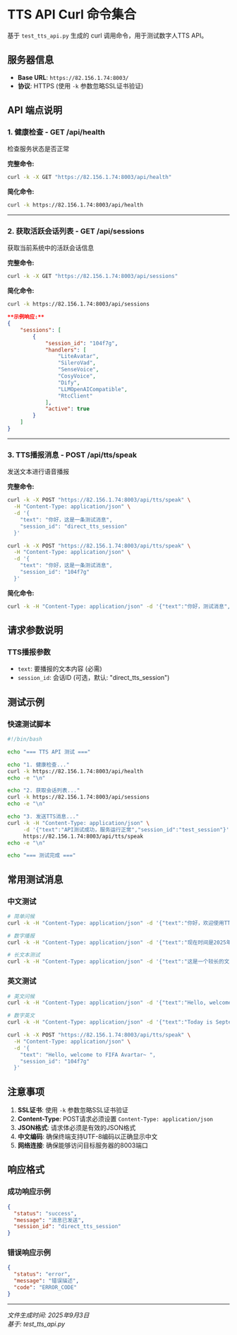 # TTS API Curl 命令集合

基于 `test_tts_api.py` 生成的 curl 调用命令，用于测试数字人TTS API。

## 服务器信息
- **Base URL**: `https://82.156.1.74:8003/`
- **协议**: HTTPS (使用 `-k` 参数忽略SSL证书验证)

## API 端点说明

### 1. 健康检查 - GET /api/health
检查服务状态是否正常

**完整命令:**
```bash
curl -k -X GET "https://82.156.1.74:8003/api/health"
```

**简化命令:**
```bash
curl -k https://82.156.1.74:8003/api/health
```

---

### 2. 获取活跃会话列表 - GET /api/sessions
获取当前系统中的活跃会话信息

**完整命令:**
```bash
curl -k -X GET "https://82.156.1.74:8003/api/sessions"
```

**简化命令:**
```bash
curl -k https://82.156.1.74:8003/api/sessions
```

```json
**示例响应:**
{
    "sessions": [
        {
            "session_id": "104f7g",
            "handlers": [
                "LiteAvatar",
                "SileroVad", 
                "SenseVoice",
                "CosyVoice",
                "Dify",
                "LLMOpenAICompatible",
                "RtcClient"
            ],
            "active": true
        }
    ]
}
```


---

### 3. TTS播报消息 - POST /api/tts/speak
发送文本进行语音播报

**完整命令:**

```bash
curl -k -X POST "https://82.156.1.74:8003/api/tts/speak" \
  -H "Content-Type: application/json" \
  -d '{
    "text": "你好，这是一条测试消息",
    "session_id": "direct_tts_session"
  }'
```

```bash
curl -k -X POST "https://82.156.1.74:8003/api/tts/speak" \
  -H "Content-Type: application/json" \
  -d '{
    "text": "你好，这是一条测试消息",
    "session_id": "104f7g"
  }'
```

**简化命令:**
```bash
curl -k -H "Content-Type: application/json" -d '{"text":"你好，测试消息","session_id":"direct_tts_session"}' https://82.156.1.74:8003/api/tts/speak
```

## 请求参数说明

### TTS播报参数
- `text`: 要播报的文本内容 (必需)
- `session_id`: 会话ID (可选，默认: "direct_tts_session")

## 测试示例

### 快速测试脚本
```bash
#!/bin/bash

echo "=== TTS API 测试 ==="

echo "1. 健康检查..."
curl -k https://82.156.1.74:8003/api/health
echo -e "\n"

echo "2. 获取会话列表..."
curl -k https://82.156.1.74:8003/api/sessions
echo -e "\n"

echo "3. 发送TTS消息..."
curl -k -H "Content-Type: application/json" \
     -d '{"text":"API测试成功，服务运行正常","session_id":"test_session"}' \
     https://82.156.1.74:8003/api/tts/speak
echo -e "\n"

echo "=== 测试完成 ==="
```

## 常用测试消息

### 中文测试
```bash
# 简单问候
curl -k -H "Content-Type: application/json" -d '{"text":"你好，欢迎使用TTS服务"}' https://82.156.1.74:8003/api/tts/speak

# 数字播报
curl -k -H "Content-Type: application/json" -d '{"text":"现在时间是2025年9月3日"}' https://82.156.1.74:8003/api/tts/speak

# 长文本测试
curl -k -H "Content-Type: application/json" -d '{"text":"这是一个较长的文本测试，用于验证TTS系统处理长文本的能力和语音合成效果"}' https://82.156.1.74:8003/api/tts/speak
```

### 英文测试
```bash
# 英文问候
curl -k -H "Content-Type: application/json" -d '{"text":"Hello, welcome to TTS service"}' https://82.156.1.74:8003/api/tts/speak

# 数字英文
curl -k -H "Content-Type: application/json" -d '{"text":"Today is September 3rd, 2025"}' https://82.156.1.74:8003/api/tts/speak
```

```bash
curl -k -X POST "https://82.156.1.74:8003/api/tts/speak" \
  -H "Content-Type: application/json" \
  -d '{
    "text": "Hello, welcome to FIFA Avartar~ ",
    "session_id": "104f7g"
  }'
```




## 注意事项

1. **SSL证书**: 使用 `-k` 参数忽略SSL证书验证
2. **Content-Type**: POST请求必须设置 `Content-Type: application/json`
3. **JSON格式**: 请求体必须是有效的JSON格式
4. **中文编码**: 确保终端支持UTF-8编码以正确显示中文
5. **网络连接**: 确保能够访问目标服务器的8003端口

## 响应格式

### 成功响应示例
```json
{
  "status": "success",
  "message": "消息已发送",
  "session_id": "direct_tts_session"
}
```

### 错误响应示例
```json
{
  "status": "error",
  "message": "错误描述",
  "code": "ERROR_CODE"
}
```

---

*文件生成时间: 2025年9月3日*  
*基于: test_tts_api.py*

